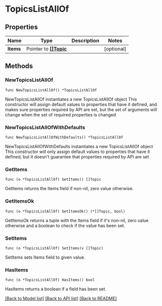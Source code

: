 # TopicsListAllOf

## Properties

Name | Type | Description | Notes
------------ | ------------- | ------------- | -------------
**Items** | Pointer to [**[]Topic**](Topic.md) |  | [optional] 

## Methods

### NewTopicsListAllOf

`func NewTopicsListAllOf() *TopicsListAllOf`

NewTopicsListAllOf instantiates a new TopicsListAllOf object
This constructor will assign default values to properties that have it defined,
and makes sure properties required by API are set, but the set of arguments
will change when the set of required properties is changed

### NewTopicsListAllOfWithDefaults

`func NewTopicsListAllOfWithDefaults() *TopicsListAllOf`

NewTopicsListAllOfWithDefaults instantiates a new TopicsListAllOf object
This constructor will only assign default values to properties that have it defined,
but it doesn't guarantee that properties required by API are set

### GetItems

`func (o *TopicsListAllOf) GetItems() []Topic`

GetItems returns the Items field if non-nil, zero value otherwise.

### GetItemsOk

`func (o *TopicsListAllOf) GetItemsOk() (*[]Topic, bool)`

GetItemsOk returns a tuple with the Items field if it's non-nil, zero value otherwise
and a boolean to check if the value has been set.

### SetItems

`func (o *TopicsListAllOf) SetItems(v []Topic)`

SetItems sets Items field to given value.

### HasItems

`func (o *TopicsListAllOf) HasItems() bool`

HasItems returns a boolean if a field has been set.


[[Back to Model list]](../README.md#documentation-for-models) [[Back to API list]](../README.md#documentation-for-api-endpoints) [[Back to README]](../README.md)


